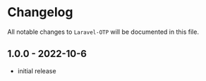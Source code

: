 # Changelog

All notable changes to `Laravel-OTP` will be documented in this file.

## 1.0.0 - 2022-10-6

- initial release
